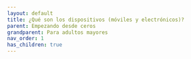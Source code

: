 ```yaml
---
layout: default
title: ¿Qué son los dispositivos (móviles y electrónicos)?
parent: Empezando desde ceros
grandparent: Para adultos mayores
nav_order: 1
has_children: true
---
```

